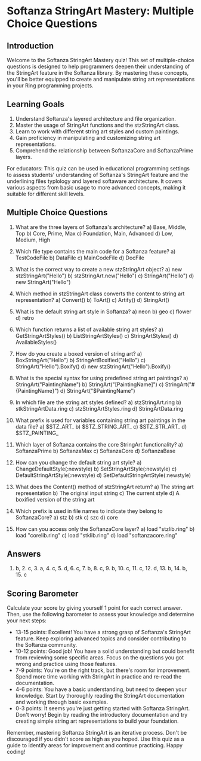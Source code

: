 # Softanza StringArt Mastery: Multiple Choice Questions

## Introduction

Welcome to the Softanza StringArt Mastery quiz! This set of multiple-choice questions is designed to help programmers deepen their understanding of the StringArt feature in the Softanza library. By mastering these concepts, you'll be better equipped to create and manipulate string art representations in your Ring programming projects.

## Learning Goals

1. Understand Softanza's layered architecture and file organization.
2. Master the usage of StringArt functions and the stzStringArt class.
3. Learn to work with different string art styles and custom paintings.
4. Gain proficiency in manipulating and customizing string art representations.
5. Comprehend the relationship between SoftanzaCore and SoftanzaPrime layers.

For educators: This quiz can be used in educational programming settings to assess students' understanding of Softanza's StringArt feature and the underlining files typlology and layered softaware architecture. It covers various aspects from basic usage to more advanced concepts, making it suitable for different skill levels.

## Multiple Choice Questions

1. What are the three layers of Softanza's architecture?
   a) Base, Middle, Top
   b) Core, Prime, Max
   c) Foundation, Main, Advanced
   d) Low, Medium, High

2. Which file type contains the main code for a Softanza feature?
   a) TestCodeFile
   b) DataFile
   c) MainCodeFile
   d) DocFile

3. What is the correct way to create a new stzStringArt object?
   a) new stzStringArt("Hello")
   b) stzStringArt.new("Hello")
   c) StringArt("Hello")
   d) new StringArt("Hello")

4. Which method in stzStringArt class converts the content to string art representation?
   a) Convert()
   b) ToArt()
   c) Artify()
   d) StringArt()

5. What is the default string art style in Softanza?
   a) neon
   b) geo
   c) flower
   d) retro

6. Which function returns a list of available string art styles?
   a) GetStringArtStyles()
   b) ListStringArtStyles()
   c) StringArtStyles()
   d) AvailableStyles()

7. How do you create a boxed version of string art?
   a) BoxStringArt("Hello")
   b) StringArtBoxified("Hello")
   c) StringArt("Hello").Boxify()
   d) new stzStringArt("Hello").Boxify()

8. What is the special syntax for using predefined string art paintings?
   a) StringArt("PaintingName")
   b) StringArt("[PaintingName]")
   c) StringArt("#{PaintingName}")
   d) StringArt("$PaintingName")

9. In which file are the string art styles defined?
   a) stzStringArt.ring
   b) stkStringArtData.ring
   c) stzStringArtStyles.ring
   d) StringArtData.ring

10. What prefix is used for variables containing string art paintings in the data file?
    a) $STZ_ART_
    b) $STZ_STRING_ART_
    c) $STZ_STR_ART_
    d) $STZ_PAINTING_

11. Which layer of Softanza contains the core StringArt functionality?
    a) SoftanzaPrime
    b) SoftanzaMax
    c) SoftanzaCore
    d) SoftanzaBase

12. How can you change the default string art style?
    a) ChangeDefaultStyle(:newstyle)
    b) SetStringArtStyle(:newstyle)
    c) DefaultStringArtStyle(:newstyle)
    d) SetDefaultStringArtStyle(:newstyle)

13. What does the Content() method of stzStringArt return?
    a) The string art representation
    b) The original input string
    c) The current style
    d) A boxified version of the string art

14. Which prefix is used in file names to indicate they belong to SoftanzaCore?
    a) stz
    b) stk
    c) szc
    d) core

15. How can you access only the SoftanzaCore layer?
    a) load "stzlib.ring"
    b) load "corelib.ring"
    c) load "stklib.ring"
    d) load "softanzacore.ring"

## Answers

1. b, 2. c, 3. a, 4. c, 5. d, 6. c, 7. b, 8. c, 9. b, 10. c, 11. c, 12. d, 13. b, 14. b, 15. c

## Scoring Barometer

Calculate your score by giving yourself 1 point for each correct answer. Then, use the following barometer to assess your knowledge and determine your next steps:

- 13-15 points: Excellent! You have a strong grasp of Softanza's StringArt feature. Keep exploring advanced topics and consider contributing to the Softanza community.
- 10-12 points: Good job! You have a solid understanding but could benefit from reviewing some specific areas. Focus on the questions you got wrong and practice using those features.
- 7-9 points: You're on the right track, but there's room for improvement. Spend more time working with StringArt in practice and re-read the documentation.
- 4-6 points: You have a basic understanding, but need to deepen your knowledge. Start by thoroughly reading the StringArt documentation and working through basic examples.
- 0-3 points: It seems you're just getting started with Softanza StringArt. Don't worry! Begin by reading the introductory documentation and try creating simple string art representations to build your foundation.

Remember, mastering Softanza StringArt is an iterative process. Don't be discouraged if you didn't score as high as you hoped. Use this quiz as a guide to identify areas for improvement and continue practicing. Happy coding!